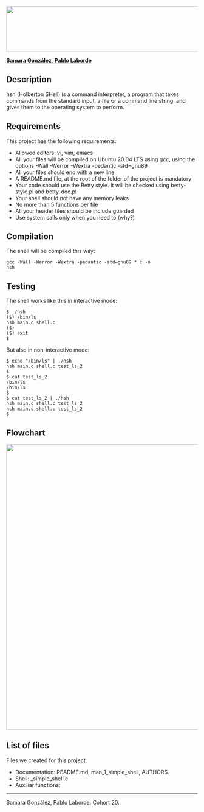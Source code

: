 <img src="https://i.postimg.cc/26vkFX6d/Holberton-Shell.jpg" width="1050" height="120">

<a href="https://github.com/444sami"> <strong>Samara González</strong>, </a>
<a href="https://github.com/Pablo-Laborde"> <strong>Pablo Laborde</strong> </a>

 <h2>
        <strong>Description</strong>
</h2>
<p>hsh (Holberton SHell) is a command interpreter, a program that takes commands from the standard input, a file or a command line string, and gives them to the operating system to perform.</p>

 <h2>
        <strong>Requirements</strong>
</h2>
<p>This project has the following requirements:

* Allowed editors: vi, vim, emacs
* All your files will be compiled on Ubuntu 20.04 LTS using gcc, using the options -Wall -Werror -Wextra -pedantic -std=gnu89
* All your files should end with a new line
* A README.md file, at the root of the folder of the project is mandatory
* Your code should use the Betty style. It will be checked using betty-style.pl and betty-doc.pl
* Your shell should not have any memory leaks
* No more than 5 functions per file
* All your header files should be include guarded
* Use system calls only when you need to (why?)</p>
<h2>
        <strong>Compilation</strong>
</h2>
<p>The shell will be compiled this way:

<code>gcc -Wall -Werror -Wextra -pedantic -std=gnu89 *.c -o hsh</code></p>
<h2>
        <strong>Testing</strong>
</h2>
<p>The shell works like this in interactive mode:

<pre><code>$ ./hsh
($) /bin/ls
hsh main.c shell.c
($)
($) exit
$</code></pre></p>
<p>But also in non-interactive mode:

<pre><code>$ echo "/bin/ls" | ./hsh
hsh main.c shell.c test_ls_2
$
$ cat test_ls_2
/bin/ls
/bin/ls
$
$ cat test_ls_2 | ./hsh
hsh main.c shell.c test_ls_2
hsh main.c shell.c test_ls_2
$</code></pre></p>
 <h2>
        <strong>Flowchart</strong>
</h2>
<p><img src="https://i.postimg.cc/qR8b3W1B/Shell-Flowchart-1.jpg" width="779" height="751"></p>
 <h2>
        <strong>List of files</strong>
 </h2>
 <p>Files we created for this project:

* Documentation: README.md, man_1_simple_shell, AUTHORS.
* Shell: _simple_shell.c
* Auxiliar functions: </p>
<hr>
Samara González, Pablo Laborde. Cohort 20.
